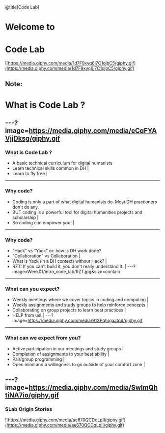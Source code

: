 @title[Code Lab]
# Welcome to 
# Code Lab

![https://media.giphy.com/media/1d7F9xyq6j7C1ojbC5/giphy.gif](https://media.giphy.com/media/1d7F9xyq6j7C1ojbC5/giphy.gif)


Note:
---
# What is Code Lab ?

---?image=https://media.giphy.com/media/eCqFYAVjjDksg/giphy.gif
---
### What is Code Lab ?
- A basic technical curriculum for digital humanists
- Learn technical skills common in DH |
- Learn to fly free |
---
### Why code?
- Coding is only a part of what digital humanists do. Most DH practioners don't do any.
- BUT coding is a powerful tool for digital humanities projects and scholarship |
- So coding can empower you! |
---
### Why code?
- "Hack" vs "Yack" or: how is DH work done?
- "Collaboration" vs Collaboration |
- What is Yack (in a DH context) without Hack? |
- RZT: If you can't build it, you don't really understand it. |
---?image=Week01/intro_code_lab/RZT.jpg&size=contain
---
### What can you expect?
- Weekly meetings where we cover topics in coding and computing |
- Weekly assignments and study groups to help reinforce concepts |
- Collaborating on group projects to learn best practices |
- HELP from us! |
---?image=https://media.giphy.com/media/91XPqhrgaJtp6/giphy.gif
---
### What can we expect from you? 
- Active participation in our meetings and study groups |
- Completion of assignments to your best ability |
- Pair/group programming |
- Open mind and a willingness to go outside of your comfort zone |

---?image=https://media.giphy.com/media/SwImQhtiNA7io/giphy.gif
---
### SLab Origin Stories
![https://media.giphy.com/media/ae670QCDqLpII/giphy.gif](https://media.giphy.com/media/ae670QCDqLpII/giphy.gif)
